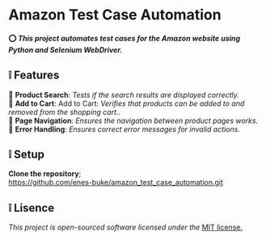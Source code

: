 #  **Amazon Test Case Automation**
#### ⭕ *This project automates test cases for the Amazon website using Python and Selenium WebDriver.*


## ❕ **Features**

🔶 **Product Search**: *Tests if the search results are displayed correctly.*    
🔶 **Add to Cart**: Add to Cart: *Verifies that products can be added to and removed from the shopping cart..*    
🔶 **Page Navigation**: *Ensures the navigation between product pages works.*    
🔶 **Error Handling**: *Ensures correct error messages for invalid actions.*    

  
## ❕ **Setup**

**Clone the repository**;    
https://github.com/enes-buke/amazon_test_case_automation.git     

## ❕ **Lisence**  
_This project is open-sourced software licensed under the_ [MIT license.](Lisence.md)
